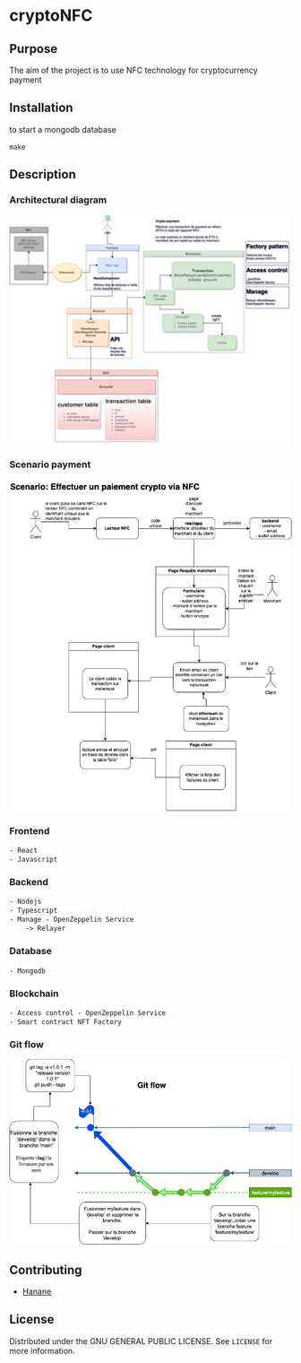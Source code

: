 # cryptoNFC

## Purpose

The aim of the project is to use NFC technology for cryptocurrency payment

## Installation

to start a mongodb database
```shell
make
```


## Description

### Architectural diagram
![Schema](./architecture_cryptoNFC.png)

### Scenario payment
![Scenario](./scenario_crypto_payment.png)

### Frontend
    - React
    - Javascript

### Backend
    - Nodejs
    - Typescript
    - Manage - OpenZeppelin Service
        -> Relayer

### Database
    - Mongodb

### Blockchain
    - Access control - OpenZeppelin Service
    - Smart contract NFT Factory

### Git flow
![Git flow](./gitflow.png)

## Contributing

- [Hanane](https://github.com/ulyh)


## License

Distributed under the GNU GENERAL PUBLIC LICENSE. See `LICENSE` for more information.


